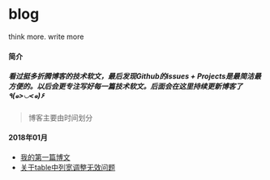 # blog
think more. write more


#### 简介
##### 看过挺多折腾博客的技术软文，最后发现Github的issues + Projects是最简洁最方便的。以后会更专注写好每一篇技术软文。后面会在这里持续更新博客了٩(๑>◡<๑)۶ 

> 博客主要由时间划分
#### 2018年01月
+ [我的第一篇博文](https://github.com/zenghangyu/blog/projects/1) <br>
+ [关于table中列宽调整无效问题](https://github.com/zenghangyu/blog/issues/2)
 
